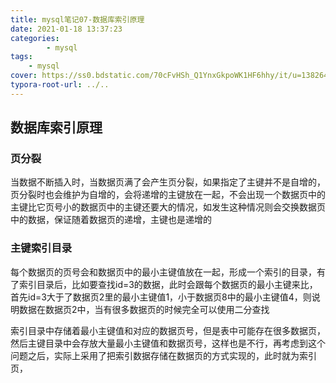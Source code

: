```yaml
---
title: mysql笔记07-数据库索引原理
date: 2021-01-18 13:37:23
categories: 
		- mysql
tags: 
	- mysql
cover: https://ss0.bdstatic.com/70cFvHSh_Q1YnxGkpoWK1HF6hhy/it/u=138264622,1709438672&fm=26&gp=0.jpg
typora-root-url: ../..
---
```


## 数据库索引原理

### 页分裂

​		当数据不断插入时，当数据页满了会产生页分裂，如果指定了主键并不是自增的，页分裂时也会维护为自增的，会将递增的主键放在一起，不会出现一个数据页中的主键比它页号小的数据页中的主键还要大的情况，如发生这种情况则会交换数据页中的数据，保证随着数据页的递增，主键也是递增的

### 主键索引目录

​		每个数据页的页号会和数据页中的最小主键值放在一起，形成一个索引的目录，有了索引目录后，比如要查找id=3的数据，此时会跟每个数据页的最小主键来比，首先id=3大于了数据页2里的最小主键值1，小于数据页8中的最小主键值4，则说明数据在数据页2中，当有很多数据页的时候完全可以使用二分查找

​	索引目录中存储着最小主键值和对应的数据页号，但是表中可能存在很多数据页，然后主键目录中会存放大量最小主键值和数据页号，这样也是不行，再考虑到这个问题之后，实际上采用了把索引数据存储在数据页的方式实现的，此时就为索引页，
